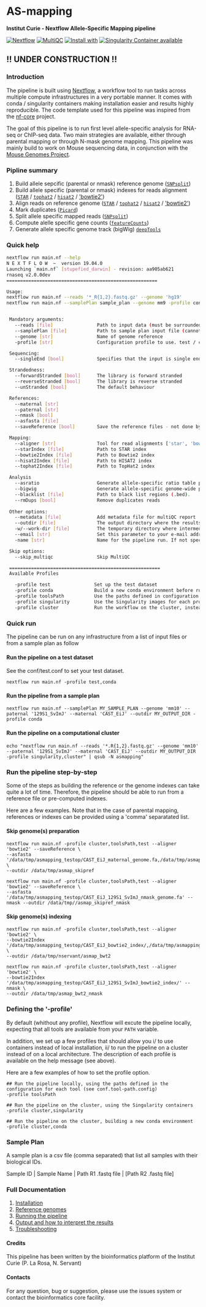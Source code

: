 # AS-mapping

**Institut Curie - Nextflow Allele-Specific Mapping pipeline**

[![Nextflow](https://img.shields.io/badge/nextflow-%E2%89%A50.32.0-brightgreen.svg)](https://www.nextflow.io/)
[![MultiQC](https://img.shields.io/badge/MultiQC-1.7-blue.svg)](https://multiqc.info/)
[![Install with](https://anaconda.org/anaconda/conda-build/badges/installer/conda.svg)](https://conda.anaconda.org/anaconda)
[![Singularity Container available](https://img.shields.io/badge/singularity-available-7E4C74.svg)](https://singularity.lbl.gov/)
<!--[![Docker Container available](https://img.shields.io/badge/docker-available-003399.svg)](https://www.docker.com/)-->

## !! UNDER CONSTRUCTION !! 

### Introduction

The pipeline is built using [Nextflow](https://www.nextflow.io), a workflow tool to run tasks across multiple compute infrastructures in a very portable manner. 
It comes with conda / singularity containers making installation easier and results highly reproducible.
The code template used for this pipeline was inspired from the [nf-core](https://nf-co.re/) project.

The goal of this pipeline is to run first level allele-specific analysis for RNA-seq or ChIP-seq data.
Two main strategies are available, either through parental mapping or through N-mask genome mapping.
This pipeline was mainly build to work on Mouse sequencing data, in conjunction with the [Mouse Genomes Project](http://www.sanger.ac.uk/science/data/mouse-genomes-project). 

### Pipline summary

1. Build allele sepcific (parental or nmask) reference genome ([`SNPsplit`](https://github.com/FelixKrueger/SNPsplit))
2. Build allele specific (parental or nmask) indexes for reads alignment ([`STAR`](https://github.com/alexdobin/STAR) / [`tophat2`](http://ccb.jhu.edu/software/tophat/index.shtml) / [`hisat2`](http://ccb.jhu.edu/software/hisat2/index.shtml) / ['bowtie2'](http://bowtie-bio.sourceforge.net/bowtie2/index.shtml)) 
3. Align reads on reference genome ([`STAR`](https://github.com/alexdobin/STAR) / [`tophat2`](http://ccb.jhu.edu/software/tophat/index.shtml) / [`hisat2`](http://ccb.jhu.edu/software/hisat2/index.shtml) / ['bowtie2'](http://bowtie-bio.sourceforge.net/bowtie2/index.shtml))
4. Mark duplicates ([`Picard`](https://broadinstitute.github.io/picard/))
5. Split allele specific mapped reads ([`SNPsplit`](https://github.com/FelixKrueger/SNPsplit))
6. Compute alelle specific gene counts ([`featureCounts`](http://bioinf.wehi.edu.au/featureCounts/))
7. Generate allele specific genome track (bigWig) [`deepTools`](https://deeptools.readthedocs.io/en/develop/index.html)

### Quick help

```bash
nextflow run main.nf --help
N E X T F L O W  ~  version 19.04.0
Launching `main.nf` [stupefied_darwin] - revision: aa905ab621
rnaseq v2.0.0dev
=======================================================

Usage:
nextflow run main.nf --reads '*_R{1,2}.fastq.gz' --genome 'hg19' 
nextflow run main.nf --samplePlan sample_plan --genome mm9 -profile conda


 Mandatory arguments:
   --reads [file]                Path to input data (must be surrounded with quotes)
   --samplePlan [file]           Path to sample plan input file (cannot be used with --reads)
   --genome [str]                Name of genome reference
   -profile [str]                Configuration profile to use. test / conda / toolsPath / singularity / cluster (see below)

 Sequencing:
   --singleEnd [bool]            Specifies that the input is single end reads

 Strandedness:
   --forwardStranded [bool]      The library is forward stranded
   --reverseStranded [bool]      The library is reverse stranded
   --unStranded [bool]           The default behaviour

 References:
   --maternal [str]
   --paternal [str]
   --nmask [bool]
   --asfasta [file]
   --saveReference [bool]        Save the reference files - not done by default

 Mapping:
   --aligner [str]               Tool for read alignments ['star', 'bowtie2', 'hisat2', 'tophat2']. Default: 'star'
   --starIndex [file]            Path to STAR index
   --bowtie2Index [file]         Path to Bowtie2 index
   --hisat2Index [file]          Path to HISAT2 index
   --tophat2Index [file]         Path to TopHat2 index

 Analysis
   --asratio                     Generate allele-specific ratio table per gene
   --bigwig                      Generate allele-specific genome-wide profile (.bigWig)
   --blacklist [file]            Path to black list regions (.bed).
   --rmDups [bool]               Remove duplicates reads
   
 Other options:
   --metadata [file]             Add metadata file for multiQC report
   --outdir [file]               The output directory where the results will be saved
   -w/--work-dir [file]          The temporary directory where intermediate data will be saved
   --email [str]                 Set this parameter to your e-mail address to get a summary e-mail with details of the run sent to you when the workflow exits
   -name [str]                   Name for the pipeline run. If not specified, Nextflow will automatically generate a random mnemonic.

 Skip options:
   --skip_multiqc                Skip MultiQC

 =======================================================
 Available Profiles

   -profile test                Set up the test dataset
   -profile conda               Build a new conda environment before running the pipeline
   -profile toolsPath           Use the paths defined in configuration for each tool
   -profile singularity         Use the Singularity images for each process
   -profile cluster             Run the workflow on the cluster, instead of locally   
```

### Quick run

The pipeline can be run on any infrastructure from a list of input files or from a sample plan as follow

#### Run the pipeline on a test dataset
See the conf/test.conf to set your test dataset.

```
nextflow run main.nf -profile test,conda

```

#### Run the pipeline from a sample plan

```
nextflow run main.nf --samplePlan MY_SAMPLE_PLAN --genome 'mm10' --paternal '129S1_SvImJ' --maternal 'CAST_EiJ' --outdir MY_OUTPUT_DIR -profile conda

```

#### Run the pipeline on a computational cluster

```
echo "nextflow run main.nf --reads '*.R{1,2}.fastq.gz' --genome 'mm10' --paternal '129S1_SvImJ' --maternal 'CAST_EiJ' --outdir MY_OUTPUT_DIR -profile singularity,cluster" | qsub -N asmapping"

```

### Run the pipeline step-by-step

Some of the steps as building the reference or the genome indexes can take quite a lot of time.
Therefore, the pipeline should be able to run from a reference file or pre-computed indexes.

Here are a few examples. Note that in the case of parental mapping, references or indexes can be provided using a 'comma' separatated list.

#### Skip genome(s) preparation

```
nextflow run main.nf -profile cluster,toolsPath,test --aligner 'bowtie2' --saveReference \
--asfasta '/data/tmp/asmapping_testop/CAST_EiJ_maternal_genome.fa,/data/tmp/asmapping_testop/129S1_SvImJ_paternal_genome.fa' \
--outdir /data/tmp/asmap_skipref
```

```
nextflow run main.nf -profile cluster,toolsPath,test --aligner 'bowtie2' --saveReference \
--asfasta '/data/tmp/asmapping_testop/CAST_EiJ_129S1_SvImJ_nmask_genome.fa' --nmask --outdir /data/tmp//asmap_skipref_nmask
```

#### Skip genome(s) indexing

```
nextflow run main.nf -profile cluster,toolsPath,test --aligner 'bowtie2' \
--bowtie2Index '/data/tmp/asmapping_testop/CAST_EiJ_bowtie2_index/,/data/tmp/asmapping_testop/129S1_SvImJ_bowtie2_index/' \
--outdir /data/tmp/nservant/asmap_bwt2 
```

```
nextflow run main.nf -profile cluster,toolsPath,test --aligner 'bowtie2' \
--bowtie2Index '/data/tmp/asmapping_testop/CAST_EiJ_129S1_SvImJ_bowtie2_index/' --nmask \
--outdir /data/tmp/asmap_bwt2_nmask
```

### Defining the '-profile'

By default (whithout any profile), Nextflow will excute the pipeline locally, expecting that all tools are available from your `PATH` variable.

In addition, we set up a few profiles that should allow you i/ to use containers instead of local installation, ii/ to run the pipeline on a cluster instead of on a local architecture.
The description of each profile is available on the help message (see above).

Here are a few examples of how to set the profile option.

```
## Run the pipeline locally, using the paths defined in the configuration for each tool (see conf.tool-path.config)
-profile toolsPath

## Run the pipeline on the cluster, using the Singularity containers
-profile cluster,singularity

## Run the pipeline on the cluster, building a new conda environment
-profile cluster,conda

```

### Sample Plan

A sample plan is a csv file (comma separated) that list all samples with their biological IDs.


Sample ID | Sample Name | Path R1 .fastq file | [Path R2 .fastq file]

### Full Documentation

1. [Installation](docs/installation.md)
2. [Reference genomes](docs/reference_genomes.md)
3. [Running the pipeline](docs/usage.md)
4. [Output and how to interpret the results](docs/output.md)
5. [Troubleshooting](docs/troubleshooting.md)

#### Credits

This pipeline has been written by the bioinformatics platform of the Institut Curie (P. La Rosa, N. Servant)

#### Contacts

For any question, bug or suggestion, please use the issues system or contact the bioinformatics core facility.

